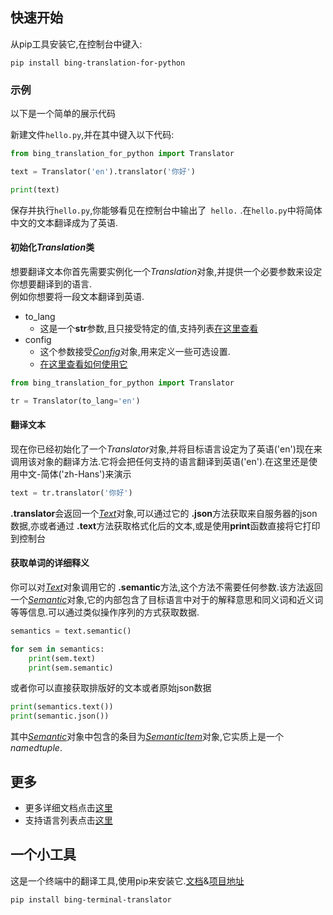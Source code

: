 ## 快速开始
从pip工具安装它,在控制台中键入:

    pip install bing-translation-for-python

### 示例
以下是一个简单的展示代码

新建文件`hello.py`,并在其中键入以下代码:
```python
from bing_translation_for_python import Translator

text = Translator('en').translator('你好')

print(text)
```
保存并执行`hello.py`,你能够看见在控制台中输出了` hello.` .在`hello.py`中将简体中文的文本翻译成为了英语.

<!-- TODO 未定义的url链接-->
#### 初始化*Translation*类
想要翻译文本你首先需要实例化一个*Translation*对象,并提供一个必要参数来设定你想要翻译到的语言.<br>例如你想要将一段文本翻译到英语.
* to_lang
    * 这是一个**str**参数,且只接受特定的值,支持列表[在这里查看][1]
* config
    * 这个参数接受[*Config*](api/config)对象,用来定义一些可选设置.
    <!-- TODO 为Config设置如何使用的文档 -->
    * [在这里查看如何使用它]()

```python
from bing_translation_for_python import Translator

tr = Translator(to_lang='en')
```

#### 翻译文本
现在你已经初始化了一个*Translator*对象,并将目标语言设定为了英语('en')现在来调用该对象的翻译方法.它将会把任何支持的语言翻译到英语('en').在这里还是使用中文-简体('zh-Hans')来演示
```python
text = tr.translator('你好')
```
**.translator**会返回一个[*Text*]()对象,可以通过它的 **.json**方法获取来自服务器的json数据,亦或者通过 **.text**方法获取格式化后的文本,或是使用**print**函数直接将它打印到控制台

#### 获取单词的详细释义
你可以对[*Text*]()对象调用它的 **.semantic**方法,这个方法不需要任何参数.该方法返回一个[*Semantic*]()对象,它的内部包含了目标语言中对于的解释意思和同义词和近义词等等信息.可以通过类似操作序列的方式获取数据.
```python
semantics = text.semantic()

for sem in semantics:
    print(sem.text)
    print(sem.semantic)
```
或者你可以直接获取排版好的文本或者原始json数据
```python
print(semantics.text())
print(semantic.json())
```
其中[*Semantic*]()对象中包含的条目为[*SemanticItem*]()对象,它实质上是一个*namedtuple*.


## 更多
* 更多详细文档点击[这里]()
* 支持语言列表点击[这里][1]

## 一个小工具
这是一个终端中的翻译工具,使用pip来安装它.[文档]()&[项目地址]()

    pip install bing-terminal-translator

[1]:supported-languages/
